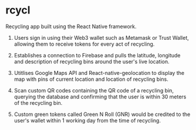 # rcycl
Recycling app built using the React Native framework.

1. Users sign in using their Web3 wallet such as Metamask or Trust Wallet, 
allowing them to receive tokens for every act of recycling.

2. Establishes a connection to Firebase and pulls the latitude, longitude and description of 
recycling bins around the user's live location.

3. Utitlises Google Maps API and React-native-geolocation to display the map with pins of 
current location and location of recycling bins.

4. Scan custom QR codes containing the QR code of a recycling bin, querying the database and 
confirming that the user is within 30 meters of the recycling bin.

5. Custom green tokens called Green N Roll (GNR) would be credited to the user's wallet
within 1 working day from the time of recycling.
